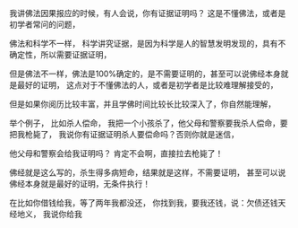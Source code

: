 我讲佛法因果报应的时候，有人会说，你有证据证明吗？
这是不懂佛法，或者是初学者常问的问题，

佛法和科学不一样，
科学讲究证据，是因为科学是人的智慧发明发现的，具有不确定性，所以需要证据证明，

但是佛法不一样，佛法是100%确定的，是不需要证明的，甚至可以说佛经本身就是最好的证明，
这点对于不懂佛法的人，或者是初学者是比较难理解接受的，

但是如果你阅历比较丰富，并且学佛时间比较长比较深入了，你自然能理解，

举个例子，
比如杀人偿命，
我把一个小孩杀了，他父母和警察要我杀人偿命，要把我枪毙了，
我说你有证据证明杀人要偿命吗？否则你就是迷信，

他父母和警察会给我证明吗？
肯定不会啊，直接拉去枪毙了！

佛经就是这么写的，杀生得多病短命，结果就是这样，不需要证明，
甚至可以说佛经本身就是最好的证明，无条件执行！

在比如你借钱给我，等了两年我都没还，
你找到我，要我还钱，说：欠债还钱天经地义，
我说你给我